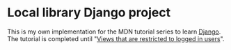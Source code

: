 # Local library Django project

This is my own implementation for the MDN tutorial series to learn [Django](https://developer.mozilla.org/en-US/docs/Learn/Server-side/Django).
The tutorial is completed until "[Views that are restricted to logged in users](https://developer.mozilla.org/en-US/docs/Learn_web_development/Extensions/Server-side/Django/Testing)".
